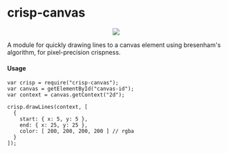 # crisp-canvas

<center><img
src="https://raw.githubusercontent.com/sch/crisp-canvas/master/example.png"/></center>

A module for quickly drawing lines to a canvas element using bresenham's
algorithm, for pixel-precision crispness.

#### Usage

```
var crisp = require("crisp-canvas");
var canvas = getElementById("canvas-id");
var context = canvas.getContext("2d");

crisp.drawLines(context, [
  {
    start: { x: 5, y: 5 },
    end: { x: 25, y: 25 },
    color: [ 200, 200, 200, 200 ] // rgba
  }
]);
```
